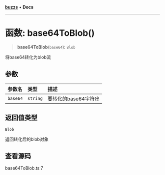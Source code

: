 [**buzzs**](../README.md) • **Docs**

***

# 函数: base64ToBlob()

> **base64ToBlob**(`base64`): `Blob`

将base64转化为blob流

## 参数

| 参数名 | 类型 | 描述 |
| :------ | :------ | :------ |
| `base64` | `string` | 要转化的base64字符串 |

## 返回值类型

`Blob`

返回转化后的blob对象

## 查看源码

base64ToBlob.ts:7
